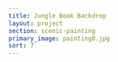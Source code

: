 ```yaml
---
title: Jungle Book Backdrop
layout: project
section: scenic-painting
primary_image: painting8.jpg
sort: 7
---
```

